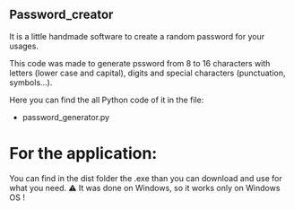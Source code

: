 ## Password_creator
It is a little handmade software to create a random password for your usages.

This code was made to generate pssword from 8 to 16 characters with letters (lower case and capital), digits and special characters (punctuation, symbols...).

Here you can find the all Python code of it in the file:
* password_generator.py

# For the application:

You can find in the dist folder the .exe than you can download and use for what you need. 
⚠️ It was done on Windows, so it works only on Windows OS !